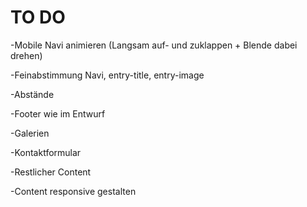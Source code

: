 # TO DO

-Mobile Navi animieren (Langsam auf- und zuklappen + Blende dabei drehen)

-Feinabstimmung Navi, entry-title, entry-image

-Abstände

-Footer wie im Entwurf

-Galerien

-Kontaktformular

-Restlicher Content

-Content responsive gestalten
